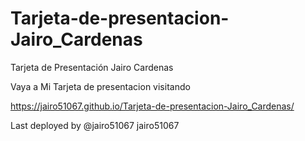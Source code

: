 # Tarjeta-de-presentacion-Jairo_Cardenas
Tarjeta de Presentación Jairo Cardenas 

Vaya a Mi Tarjeta de presentacion visitando

 https://jairo51067.github.io/Tarjeta-de-presentacion-Jairo_Cardenas/

Last deployed by @jairo51067 jairo51067

